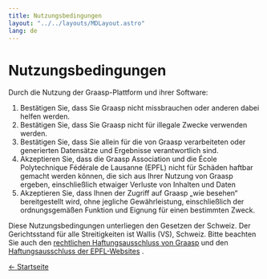 ```yaml
---
title: Nutzungsbedingungen
layout: "../../layouts/MDLayout.astro"
lang: de
---
```


# Nutzungsbedingungen

Durch die Nutzung der Graasp-Plattform und ihrer Software:

1. Bestätigen Sie, dass Sie Graasp nicht missbrauchen oder anderen dabei helfen werden.
2. Bestätigen Sie, dass Sie Graasp nicht für illegale Zwecke verwenden werden.
3. Bestätigen Sie, dass Sie allein für die von Graasp verarbeiteten oder generierten Datensätze und Ergebnisse verantwortlich sind.
4. Akzeptieren Sie, dass die Graasp Association und die École Polytechnique Fédérale de Lausanne (EPFL) nicht für Schäden haftbar gemacht werden können, die sich aus Ihrer Nutzung von Graasp ergeben, einschließlich etwaiger Verluste von Inhalten und Daten
5. Akzeptieren Sie, dass Ihnen der Zugriff auf Graasp „wie besehen“ bereitgestellt wird, ohne jegliche Gewährleistung, einschließlich der ordnungsgemäßen Funktion und Eignung für einen bestimmten Zweck.

Diese Nutzungsbedingungen unterliegen den Gesetzen der Schweiz. Der Gerichtsstand für alle Streitigkeiten ist Wallis (VS), Schweiz. Bitte beachten Sie auch den [rechtlichen Haftungsausschluss von Graasp](../disclaimer) und den [Haftungsausschluss der EPFL-Websites](https://www.epfl.ch/about/overview/regulations-and-guidelines/disclaimer/) .

[← Startseite](./)

